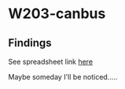 # W203-canbus

## Findings
See spreadsheet link
[here](https://docs.google.com/spreadsheets/d/1krPDmjjwmlta4jAVcDMoWbseAokUYnBAHn67pOo00C0/edit?usp=sharing)

Maybe someday I'll be noticed.....
